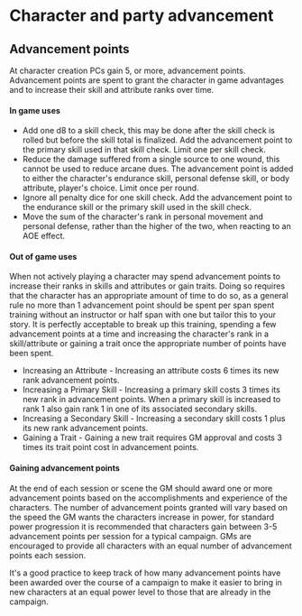 # Character and party advancement

## Advancement points
At character creation PCs gain 5, or more, advancement points. Advancement points are spent to grant the character in game advantages and to increase their skill and attribute ranks over time.

#### In game uses
* Add one d8 to a skill check, this may be done after the skill check is rolled but before the skill total is finalized. Add the advancement point to the primary skill used in that skill check. Limit one per skill check.
* Reduce the damage suffered from a single source to one wound, this cannot be used to reduce arcane dues. The advancement point is added to either the character's endurance skill, personal defense skill, or body attribute, player's choice. Limit once per round.
* Ignore all penalty dice for one skill check. Add the advancement point to the endurance skill or the primary skill used in the skill check.
* Move the sum of the character's rank in personal movement and personal defense, rather than the higher of the two, when reacting to an AOE effect.

#### Out of game uses
When not actively playing a character may spend advancement points to increase their ranks in skills and attributes or gain traits. Doing so requires that the character has an appropriate amount of time to do so, as a general rule no more than 1 advancement point should be spent per span spent training without an instructor or half span with one but tailor this to your story. It is perfectly acceptable to break up this training, spending a few advancement points at a time and increasing the character's rank in a skill/attribute or gaining a trait once the appropriate number of points have been spent.
* Increasing an Attribute - Increasing an attribute costs 6 times its new rank advancement points.
* Increasing a Primary Skill - Increasing a primary skill costs 3 times its new rank in advancement points. When a primary skill is increased to rank 1 also gain rank 1 in one of its associated secondary skills.
* Increasing a Secondary Skill - Increasing a secondary skill costs 1 plus its new rank advancement points.
* Gaining a Trait - Gaining a new trait requires GM approval and costs 3 times its trait point cost in advancement points.

#### Gaining advancement points
At the end of each session or scene the GM should award one or more advancement points based on the accomplishments and experience of the characters. The number of advancement points granted will vary based on the speed the GM wants the characters increase in power, for standard power progression it is recommended that characters gain between 3-5 advancement points per session for a typical campaign. GMs are encouraged to provide all characters with an equal number of advancement points each session.

It's a good practice to keep track of how many advancement points have been awarded over the course of a campaign to make it easier to bring in new characters at an equal power level to those that are already in the campaign.
